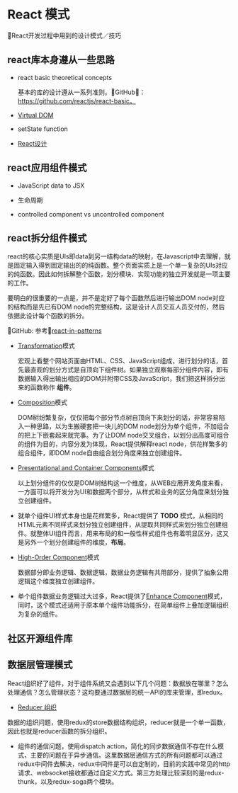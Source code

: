 # React 模式

📖React开发过程中用到的设计模式／技巧

## react库本身遵从一些思路

- react basic theoretical concepts

  基本的库的设计遵从一系列准则。💾GitHub🔗：<https://github.com/reactjs/react-basic。>

- [Virtual DOM](虚拟DOM.md)

- setState function

- [React设计](React设计.md)

## react应用组件模式

- JavaScript data to JSX

- 生命周期

- controlled component vs uncontrolled component

## react拆分组件模式

react的核心实质是UIs即data到另一结构data的映射，在Javascript中去理解，就是固定输入得到固定输出的的纯函数。整个页面实质上是一个单一复杂的UIs对应的纯函数。因此如何拆解整个函数，划分模块、实现功能的独立开发就是一项主要的工作。

要明白的很重要的一点是，并不是定好了每个函数然后进行输出DOM node对应的结构而是先已有DOM node的完整结构，这是设计人员交互人员交付的，然后依据此设计每个函数的拆分。

💾GitHub: 参考🔗[react-in-patterns](https://github.com/krasimir/react-in-patterns)

- [Transformation](transformation.md)模式

  宏观上看整个网站页面由HTML、CSS、JavaScript组成，进行划分的话，首先最直观的划分方式是自顶向下组件树。如果独立观察每部分组件内容，即有数据输入得出输出相应的DOM并附带CSS及JavaScript，我们把这样拆分出来的函数称作 **组件**。

- [Composition](composition.md)模式

  DOM树纷繁复杂，仅仅把每个部分节点树自顶向下来划分的话，非常容易陷入一种思路，以为生搬硬套把一块儿的DOM node划分为单个组件，不加组合的把上下嵌套起来就完事。为了让DOM node交叉组合，以划分出高度可组合的组件为目的，内容分发为体现，React提供解释react node，供花样繁多的组合组件，即DOM node自由组合划分角度来独立创建组件。

- [Presentational and Container Components](presentational-container.md)模式

  以上划分组件的仅仅是DOM树结构这一个维度，从WEB应用开发角度来看，一方面可以将开发分为UI和数据两个部分，从样式和业务的区分角度来划分独立创建组件。

- []()

  就单个组件UI样式本身也是花样繁多，React提供了 **TODO** 模式，从相同的HTML元素不同样式来划分独立创建组件，从提取共同样式来划分独立创建组件。就整体UI组件而言，用来布局的和一般性样式组件也有着明显区分，这又是另外一个划分创建组件的维度，**布局**。

- [High-Order Component](high-order-component.md)模式

  数据部分即业务逻辑、数据逻辑，数据业务逻辑有共用部分，提供了抽象公用逻辑这个维度独立创建组件。

- 单个组件数据业务逻辑过大过多，React提供了[Enhance Component]()模式，同时，这个模式还适用于原本单个组件功能拆分，在简单组件上叠加逻辑组织为复杂的组件。

## 社区开源组件库

## 数据层管理模式

React组织好了组件，对于组件系统又会遇到以下几个问题：数据放在哪里？怎么处理通信？怎么管理状态？这均要通过数据层的统一API的库来管理，即redux。

- [Reducer 组织](reducer.md)

数据的组织问题，使用redux的store数据结构组织，reducer就是一个单一函数，因此也就是reducer函数的拆分组织。

- 组件的通信问题，使用dispatch action，简化的同步数据通信不存在什么模式，主要的问题在于异步通信。这里数据层通信方式的所有问题都可以通过redux中间件去解决，redux中间件是可以自定制的，目前的实践中常见的http请求、websocket接收都通过自定义方式。第三方处理比较深刻的是redux-thunk，以及redux-soga两个模块。
